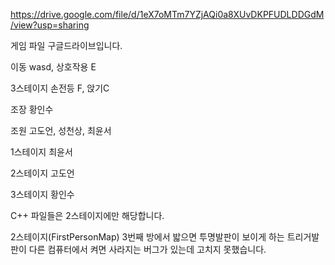 https://drive.google.com/file/d/1eX7oMTm7YZjAQi0a8XUvDKPFUDLDDGdM/view?usp=sharing

게임 파일 구글드라이브입니다.

이동 wasd, 상호작용 E

3스테이지 손전등 F, 앉기C

조장 황인수

조원 고도언, 성천상, 최윤서

1스테이지 최윤서

2스테이지 고도언

3스테이지 황인수

C++ 파일들은 2스테이지에만 해당합니다.

2스테이지(FirstPersonMap) 3번째 방에서 밟으면 투명발판이 보이게 하는 트리거발판이 다른 컴퓨터에서 켜면 사라지는 버그가 있는데 고치지 못했습니다.
